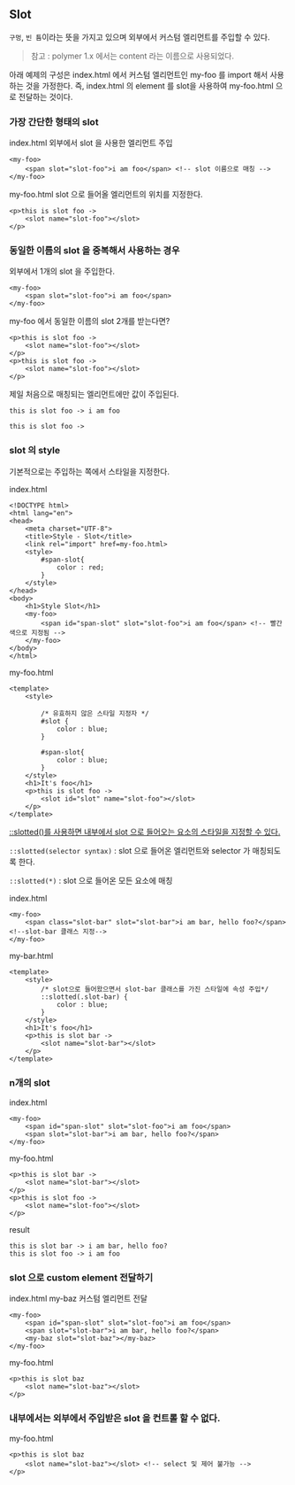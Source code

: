 ## Slot

`구멍`, `빈 틈`이라는 뜻을 가지고 있으며 외부에서 커스텀 엘리먼트를 주입할 수 있다.

> 참고 : polymer 1.x 에서는 content 라는 이름으로 사용되었다. 

아래 예제의 구성은 index.html 에서 커스텀 엘리먼트인 my-foo 를 import 해서 사용하는 것을 가정한다.
즉, index.html 의 element 를 slot을 사용하여 my-foo.html 으로 전달하는 것이다.

### 가장 간단한 형태의 slot

index.html
외부에서 slot 을 사용한 엘리먼트 주입
```
<my-foo>
    <span slot="slot-foo">i am foo</span> <!-- slot 이름으로 매칭 -->
</my-foo>
```

my-foo.html 
slot 으로 들어올 엘리먼트의 위치를 지정한다.
```$xslt
<p>this is slot foo ->
    <slot name="slot-foo"></slot>
</p>
```

### 동일한 이름의 slot 을 중복해서 사용하는 경우

외부에서 1개의 slot 을 주입한다.
```$xslt
<my-foo>
    <span slot="slot-foo">i am foo</span>
</my-foo>
```

my-foo 에서 동일한 이름의 slot 2개를 받는다면? 
```$xslt
<p>this is slot foo ->
    <slot name="slot-foo"></slot>
</p>
<p>this is slot foo ->
    <slot name="slot-foo"></slot>
</p>
```

제일 처음으로 매칭되는 엘리먼트에만 값이 주입된다. 

```$xslt
this is slot foo -> i am foo

this is slot foo ->
```

### slot 의 style

기본적으로는 주입하는 쪽에서 스타일을 지정한다.

index.html
```$xslt
<!DOCTYPE html>
<html lang="en">
<head>
    <meta charset="UTF-8">
    <title>Style - Slot</title>
    <link rel="import" href=my-foo.html>
    <style>
        #span-slot{
            color : red;
        }
    </style>
</head>
<body>
    <h1>Style Slot</h1>
    <my-foo>
        <span id="span-slot" slot="slot-foo">i am foo</span> <!-- 빨간색으로 지정됨 -->
    </my-foo>
</body>
</html>
```

my-foo.html
```$xslt
<template>
    <style>
    
        /* 유효하지 않은 스타일 지정자 */  
        #slot {
            color : blue;
        }

        #span-slot{
            color : blue;
        }
    </style>
    <h1>It's foo</h1>
    <p>this is slot foo ->
        <slot id="slot" name="slot-foo"></slot>
    </p>
</template>
```

[::slotted()를 사용하면 내부에서 slot 으로 들어오는 요소의 스타일을 지정할 수 있다.](https://www.polymer-project.org/2.0/docs/devguide/style-shadow-dom#style-slotted-content-distributed-children)

`::slotted(selector syntax)` : slot 으로 들어온 엘리먼트와 selector 가 매칭되도록 한다.

`::slotted(*)` : slot 으로 들어온 모든 요소에 매칭

index.html
```$xslt
<my-foo>
    <span class="slot-bar" slot="slot-bar">i am bar, hello foo?</span><!--slot-bar 클래스 지정-->
</my-foo>
```

my-bar.html
```$xslt
<template>
    <style>
        /* slot으로 들어왔으면서 slot-bar 클래스를 가진 스타일에 속성 주입*/
        ::slotted(.slot-bar) {
            color : blue;
        }
    </style>
    <h1>It's foo</h1>
    <p>this is slot bar ->
        <slot name="slot-bar"></slot>
    </p>
</template>
```


### n개의 slot 

index.html
```$xslt
<my-foo>
    <span id="span-slot" slot="slot-foo">i am foo</span>
    <span slot="slot-bar">i am bar, hello foo?</span>
</my-foo>
```

my-foo.html
```$xslt
<p>this is slot bar ->
    <slot name="slot-bar"></slot>
</p>
<p>this is slot foo ->
    <slot name="slot-foo"></slot>
</p>
```

result
```$xslt
this is slot bar -> i am bar, hello foo?
this is slot foo -> i am foo
```

### slot 으로 custom element 전달하기

index.html
my-baz 커스텀 엘리먼트 전달
```$xslt
<my-foo>
    <span id="span-slot" slot="slot-foo">i am foo</span>
    <span slot="slot-bar">i am bar, hello foo?</span>
    <my-baz slot="slot-baz"></my-baz>
</my-foo>
```

my-foo.html
```$xslt
<p>this is slot baz
    <slot name="slot-baz"></slot>
</p>
```

### 내부에서는 외부에서 주입받은 slot 을 컨트롤 할 수 없다.

my-foo.html
```$xslt
<p>this is slot baz
    <slot name="slot-baz"></slot> <!-- select 및 제어 불가능 -->
</p>
```

